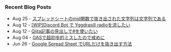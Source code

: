 ### Recent Blog Posts
<!-- feed start -->
- Aug 25 - [スプレッドシートのmid関数で抜き出された文字列は文字列である](https://qiita.com/nukokoi/items/e1dc098d303aa43b8fc0)
- Aug 12 - [[WIP]Discord Bot で Yggdrasill radioを流したい](https://qiita.com/nukokoi/items/bcebfcbf1197f9a9366a)
- Aug 12 - [Qiita記事の見出しで#を使いたい](https://qiita.com/nukokoi/items/6f4e358ab0c9450379a3)
- Aug 04 - [GASで超初歩的ミスしたので戒めに](https://qiita.com/nukokoi/items/2d9ecb2d142a352ab389)
- Jun 26 - [Google Spread Sheet でURLだけを抜き出す方法](https://qiita.com/nukokoi/items/54b527dfb65714ad8cef)
<!-- feed end -->
